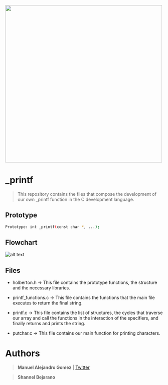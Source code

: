 <img  src  =  "https://camo.githubusercontent.com/2dec91e6bf9bc9cb3957f84ed9fe8e9a00dd6139eeeb04d3e2dae81977572059/68747470733a2f2f692e6962622e636f2f6e4d74525851522f486f6c626572746f6e2e706e67" width  =  "500"/>

# _printf
> This repository contains the files that compose the development of our own _printf function in the C development language.
## Prototype
```bash
Prototype: int _printf(const char *, ...);
```
## Flowchart

![alt text](https://lucid.app/publicSegments/view/ab055990-2407-412f-97ec-56dff4bf2a84/image.jpeg)

## Files
- holberton.h -> This file contains the prototype functions, the structure and the necessary libraries.

- printf_functions.c -> This file contains the functions that the main file executes to return the final string.

- printf.c -> This file contains the list of structures, the cycles that traverse our array and call the functions in the interaction of the specifiers, and finally returns and prints the string.

- putchar.c -> This file contains our main function for printing characters.

# Authors

> **Manuel Alejandro Gomez** | [Twitter](https://twitter.com/ManoloGomez08)

> **Shannel Bejarano**
